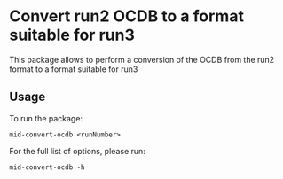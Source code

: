 # Convert run2 OCDB to a format suitable for run3
This package allows to perform a conversion of the OCDB from the run2 format to a format suitable for run3

## Usage
To run the package:
```
mid-convert-ocdb <runNumber>
```

For the full list of options, please run:
```
mid-convert-ocdb -h
```
